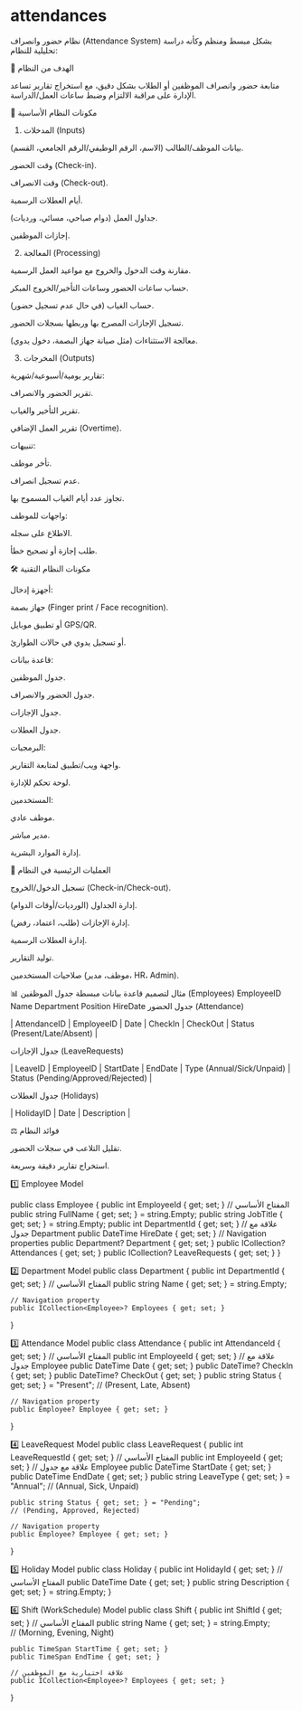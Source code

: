 # attendances
نظام حضور وانصراف (Attendance System) بشكل مبسط ومنظم وكأنه دراسة تحليلية للنظام:

🎯 الهدف من النظام

متابعة حضور وانصراف الموظفين أو الطلاب بشكل دقيق، مع استخراج تقارير تساعد الإدارة على مراقبة الالتزام وضبط ساعات العمل/الدراسة.

🧩 مكونات النظام الأساسية
1. المدخلات (Inputs)

بيانات الموظف/الطالب (الاسم، الرقم الوظيفي/الرقم الجامعي، القسم).

وقت الحضور (Check-in).

وقت الانصراف (Check-out).

أيام العطلات الرسمية.

جداول العمل (دوام صباحي، مسائي، ورديات).

إجازات الموظفين.

2. المعالجة (Processing)

مقارنة وقت الدخول والخروج مع مواعيد العمل الرسمية.

حساب ساعات الحضور وساعات التأخير/الخروج المبكر.

حساب الغياب (في حال عدم تسجيل حضور).

تسجيل الإجازات المصرح بها وربطها بسجلات الحضور.

معالجة الاستثناءات (مثل صيانة جهاز البصمة، دخول يدوي).

3. المخرجات (Outputs)

تقارير يومية/أسبوعية/شهرية:

تقرير الحضور والانصراف.

تقرير التأخير والغياب.

تقرير العمل الإضافي (Overtime).

تنبيهات:

تأخر موظف.

عدم تسجيل انصراف.

تجاوز عدد أيام الغياب المسموح بها.

واجهات للموظف:

الاطلاع على سجله.

طلب إجازة أو تصحيح خطأ.

🛠️ مكونات النظام التقنية

أجهزة إدخال:

جهاز بصمة (Finger print / Face recognition).

أو تطبيق موبايل GPS/QR.

أو تسجيل يدوي في حالات الطوارئ.

قاعدة بيانات:

جدول الموظفين.

جدول الحضور والانصراف.

جدول الإجازات.

جدول العطلات.

البرمجيات:

واجهة ويب/تطبيق لمتابعة التقارير.

لوحة تحكم للإدارة.

المستخدمين:

موظف عادي.

مدير مباشر.

إدارة الموارد البشرية.

🔑 العمليات الرئيسية في النظام

تسجيل الدخول/الخروج (Check-in/Check-out).

إدارة الجداول (الورديات/أوقات الدوام).

إدارة الإجازات (طلب، اعتماد، رفض).

إدارة العطلات الرسمية.

توليد التقارير.

صلاحيات المستخدمين (موظف، مدير، HR، Admin).

📊 مثال لتصميم قاعدة بيانات مبسطة
جدول الموظفين (Employees)
EmployeeID	Name	Department	Position	HireDate
جدول الحضور (Attendance)

| AttendanceID | EmployeeID | Date | CheckIn | CheckOut | Status (Present/Late/Absent) |

جدول الإجازات (LeaveRequests)

| LeaveID | EmployeeID | StartDate | EndDate | Type (Annual/Sick/Unpaid) | Status (Pending/Approved/Rejected) |

جدول العطلات (Holidays)

| HolidayID | Date | Description |

⚖️ فوائد النظام

تقليل التلاعب في سجلات الحضور.

استخراج تقارير دقيقة وسريعة.



1️⃣ Employee Model

public class Employee
{
    public int EmployeeId { get; set; }   // المفتاح الأساسي
    public string FullName { get; set; } = string.Empty;
    public string JobTitle { get; set; } = string.Empty;
    public int DepartmentId { get; set; } // علاقة مع جدول Department
    public DateTime HireDate { get; set; }
    // Navigation properties
    public Department? Department { get; set; }
    public ICollection<Attendance>? Attendances { get; set; }
    public ICollection<LeaveRequest>? LeaveRequests { get; set; }
}

2️⃣ Department Model
public class Department
{
    public int DepartmentId { get; set; }   // المفتاح الأساسي
    public string Name { get; set; } = string.Empty;

    // Navigation property
    public ICollection<Employee>? Employees { get; set; }
}

3️⃣ Attendance Model
public class Attendance
{
    public int AttendanceId { get; set; }   // المفتاح الأساسي
    public int EmployeeId { get; set; }     // علاقة مع جدول Employee
    public DateTime Date { get; set; }
    public DateTime? CheckIn { get; set; }
    public DateTime? CheckOut { get; set; }
    public string Status { get; set; } = "Present"; 
    // (Present, Late, Absent)

    // Navigation property
    public Employee? Employee { get; set; }
}

4️⃣ LeaveRequest Model
public class LeaveRequest
{
    public int LeaveRequestId { get; set; } // المفتاح الأساسي
    public int EmployeeId { get; set; }     // علاقة مع جدول Employee
    public DateTime StartDate { get; set; }
    public DateTime EndDate { get; set; }
    public string LeaveType { get; set; } = "Annual"; 
    // (Annual, Sick, Unpaid)

    public string Status { get; set; } = "Pending"; 
    // (Pending, Approved, Rejected)

    // Navigation property
    public Employee? Employee { get; set; }
}

5️⃣ Holiday Model
public class Holiday
{
    public int HolidayId { get; set; }     // المفتاح الأساسي
    public DateTime Date { get; set; }
    public string Description { get; set; } = string.Empty;
}

6️⃣ Shift (WorkSchedule) Model
public class Shift
{
    public int ShiftId { get; set; }       // المفتاح الأساسي
    public string Name { get; set; } = string.Empty;  
    // (Morning, Evening, Night)

    public TimeSpan StartTime { get; set; }
    public TimeSpan EndTime { get; set; }

    // علاقة اختيارية مع الموظفين
    public ICollection<Employee>? Employees { get; set; }
}


